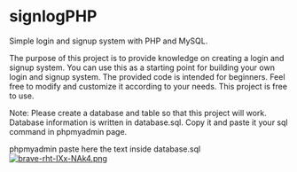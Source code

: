 # signlogPHP
Simple login and signup system with PHP and MySQL.

The purpose of this project is to provide knowledge on creating a login and signup system. You can use this as a starting point for building your own login and signup system. The provided code is intended for beginners. Feel free to modify and customize it according to your needs. This project is free to use.

Note: Please create a database and table so that this project will work. Database information is written in database.sql. Copy it and paste it your sql command in phpmyadmin page.


phpmyadmin paste here the text inside database.sql
[![brave-rht-IXx-NAk4.png](https://i.postimg.cc/2yDXvHjn/brave-rht-IXx-NAk4.png)](https://postimg.cc/34tBQFvw)

